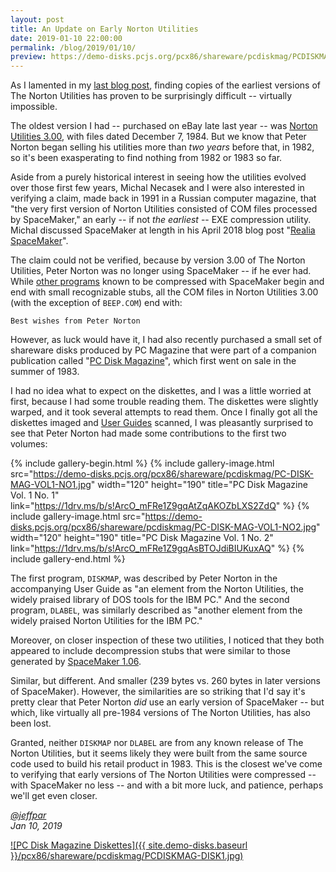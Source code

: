 ```yaml
---
layout: post
title: An Update on Early Norton Utilities
date: 2019-01-10 22:00:00
permalink: /blog/2019/01/10/
preview: https://demo-disks.pcjs.org/pcx86/shareware/pcdiskmag/PCDISKMAG-DISK1.jpg
---
```


As I lamented in my [last blog post](/blog/2018/12/28/), finding copies of the earliest versions
of The Norton Utilities has proven to be surprisingly difficult -- virtually impossible.

The oldest version I had -- purchased on eBay late last year -- was [Norton Utilities 3.00](/disks/pcx86/tools/other/norton/3.00/),
with files dated December 7, 1984.  But we know that Peter Norton began selling his utilities more than *two years*
before that, in 1982, so it's been exasperating to find nothing from 1982 or 1983 so far.

Aside from a purely historical interest in seeing how the utilities evolved over those first few years,
Michal Necasek and I were also interested in verifying a claim, made back in 1991 in a Russian computer
magazine, that "the very first version of Norton Utilities consisted of COM files processed by SpaceMaker,"
an early -- if not *the earliest* -- EXE compression utility.  Michal discussed SpaceMaker at length in
his April 2018 blog post "[Realia SpaceMaker](http://www.os2museum.com/wp/realia-spacemaker/)".

The claim could not be verified, because by version 3.00 of The Norton Utilities, Peter Norton was no
longer using SpaceMaker -- if he ever had.  While [other programs](http://www.os2museum.com/wp/spacemaker-update/)
known to be compressed with SpaceMaker begin and end with small recognizable stubs, all the COM files in
Norton Utilities 3.00 (with the exception of `BEEP.COM`) end with:

    Best wishes from Peter Norton

However, as luck would have it, I had also recently purchased a small set of shareware disks produced by
PC Magazine that were part of a companion publication called "[PC Disk Magazine](/disks/pcx86/shareware/pcdiskmag/)",
which first went on sale in the summer of 1983.

I had no idea what to expect on the diskettes, and I was a little worried at first, because I had some trouble
reading them.  The diskettes were slightly warped, and it took several attempts to read them.  Once I finally got all
the diskettes imaged and [User Guides](/pubs/pc/magazines/pcdiskmag/) scanned, I was pleasantly surprised to see that
Peter Norton had made some contributions to the first two volumes:

{% include gallery-begin.html %}
{% include gallery-image.html src="https://demo-disks.pcjs.org/pcx86/shareware/pcdiskmag/PC-DISK-MAG-VOL1-NO1.jpg" width="120" height="190" title="PC Disk Magazine Vol. 1 No. 1" link="https://1drv.ms/b/s!ArcO_mFRe1Z9gqAtZqAKOZbLXS2ZdQ" %}
{% include gallery-image.html src="https://demo-disks.pcjs.org/pcx86/shareware/pcdiskmag/PC-DISK-MAG-VOL1-NO2.jpg" width="120" height="190" title="PC Disk Magazine Vol. 1 No. 2" link="https://1drv.ms/b/s!ArcO_mFRe1Z9gqAsBTOJdiBIUKuxAQ" %}
{% include gallery-end.html %}

The first program, `DISKMAP`, was described by Peter Norton in the accompanying User Guide as
"an element from the Norton Utilities, the widely praised library of DOS tools for the IBM PC."
And the second program, `DLABEL`, was similarly described as "another element from the widely
praised Norton Utilities for the IBM PC."

Moreover, on closer inspection of these two utilities, I noticed that they both appeared to include
decompression stubs that were similar to those generated by [SpaceMaker 1.06](/disks/pcx86/tools/other/spacemaker/).

Similar, but different.  And smaller (239 bytes vs. 260 bytes in later versions of SpaceMaker).  However,
the similarities are so striking that I'd say it's pretty clear that Peter Norton *did* use an early version 
of SpaceMaker -- but which, like virtually all pre-1984 versions of The Norton Utilities, has also been lost.

Granted, neither `DISKMAP` nor `DLABEL` are from any known release of The Norton Utilities, but it seems
likely they were built from the same source code used to build his retail product in 1983.  This is the closest
we've come to verifying that early versions of The Norton Utilities were compressed -- with SpaceMaker no less --
and with a bit more luck, and patience, perhaps we'll get even closer.

*[@jeffpar](https://jeffpar.com)*  
*Jan 10, 2019*

[![PC Disk Magazine Diskettes]({{ site.demo-disks.baseurl }}/pcx86/shareware/pcdiskmag/PCDISKMAG-DISK1.jpg)](/disks/pcx86/shareware/pcdiskmag/)

